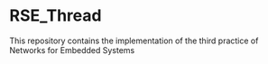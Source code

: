 # RSE_Thread
This repository contains the implementation of the third practice of Networks for Embedded Systems

